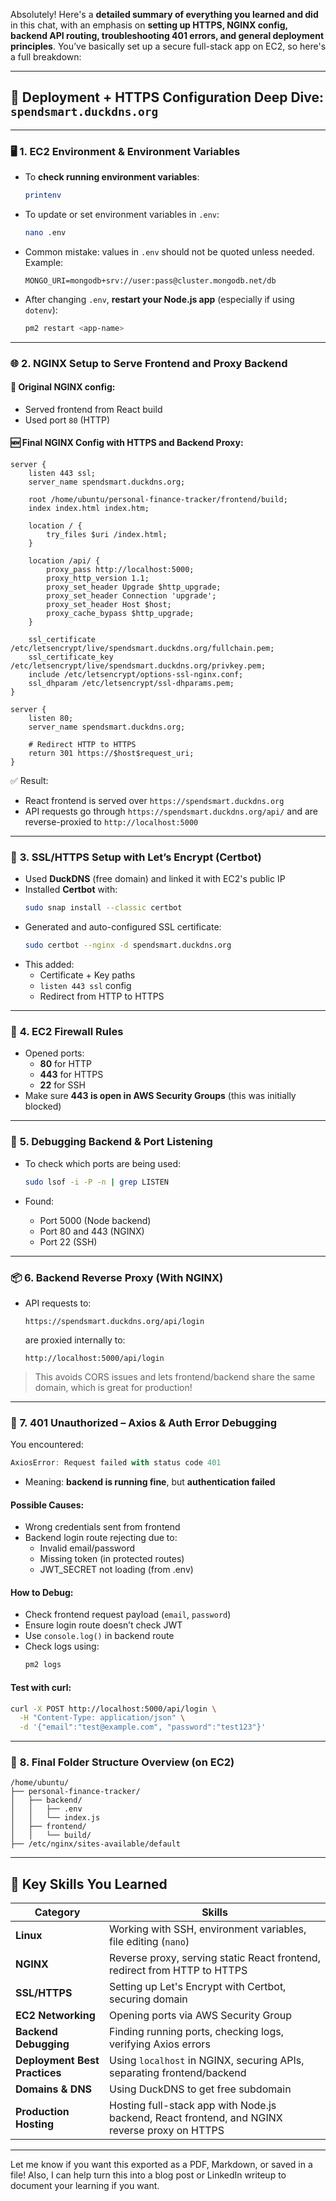 Absolutely! Here's a **detailed summary of everything you learned and did** in this chat, with an emphasis on **setting up HTTPS, NGINX config, backend API routing, troubleshooting 401 errors, and general deployment principles**. You’ve basically set up a secure full-stack app on EC2, so here's a full breakdown:

---

## 🧾 **Deployment + HTTPS Configuration Deep Dive: `spendsmart.duckdns.org`**

---

### 🖥️ **1. EC2 Environment & Environment Variables**

- To **check running environment variables**:
  ```bash
  printenv
  ```
- To update or set environment variables in `.env`:
  ```bash
  nano .env
  ```
- Common mistake: values in `.env` should not be quoted unless needed. Example:
  ```env
  MONGO_URI=mongodb+srv://user:pass@cluster.mongodb.net/db
  ```

- After changing `.env`, **restart your Node.js app** (especially if using `dotenv`):
  ```bash
  pm2 restart <app-name>
  ```

---

### 🌐 **2. NGINX Setup to Serve Frontend and Proxy Backend**

#### 🔧 Original NGINX config:
- Served frontend from React build
- Used port `80` (HTTP)

#### 🆕 Final NGINX Config with HTTPS and Backend Proxy:

```nginx
server {
    listen 443 ssl;
    server_name spendsmart.duckdns.org;

    root /home/ubuntu/personal-finance-tracker/frontend/build;
    index index.html index.htm;

    location / {
        try_files $uri /index.html;
    }

    location /api/ {
        proxy_pass http://localhost:5000;
        proxy_http_version 1.1;
        proxy_set_header Upgrade $http_upgrade;
        proxy_set_header Connection 'upgrade';
        proxy_set_header Host $host;
        proxy_cache_bypass $http_upgrade;
    }

    ssl_certificate /etc/letsencrypt/live/spendsmart.duckdns.org/fullchain.pem;
    ssl_certificate_key /etc/letsencrypt/live/spendsmart.duckdns.org/privkey.pem;
    include /etc/letsencrypt/options-ssl-nginx.conf;
    ssl_dhparam /etc/letsencrypt/ssl-dhparams.pem;
}

server {
    listen 80;
    server_name spendsmart.duckdns.org;

    # Redirect HTTP to HTTPS
    return 301 https://$host$request_uri;
}
```

✅ Result:
- React frontend is served over `https://spendsmart.duckdns.org`
- API requests go through `https://spendsmart.duckdns.org/api/` and are reverse-proxied to `http://localhost:5000`

---

### 🔐 **3. SSL/HTTPS Setup with Let’s Encrypt (Certbot)**

- Used **DuckDNS** (free domain) and linked it with EC2's public IP
- Installed **Certbot** with:
  ```bash
  sudo snap install --classic certbot
  ```
- Generated and auto-configured SSL certificate:
  ```bash
  sudo certbot --nginx -d spendsmart.duckdns.org
  ```
- This added:
  - Certificate + Key paths
  - `listen 443 ssl` config
  - Redirect from HTTP to HTTPS

---

### 🧱 **4. EC2 Firewall Rules**

- Opened ports:
  - **80** for HTTP
  - **443** for HTTPS
  - **22** for SSH
- Make sure **443 is open in AWS Security Groups** (this was initially blocked)

---

### 🧪 **5. Debugging Backend & Port Listening**

- To check which ports are being used:
  ```bash
  sudo lsof -i -P -n | grep LISTEN
  ```

- Found:
  - Port 5000 (Node backend)
  - Port 80 and 443 (NGINX)
  - Port 22 (SSH)

---

### 📦 **6. Backend Reverse Proxy (With NGINX)**

- API requests to:
  ```
  https://spendsmart.duckdns.org/api/login
  ```
  are proxied internally to:
  ```
  http://localhost:5000/api/login
  ```

> This avoids CORS issues and lets frontend/backend share the same domain, which is great for production!

---

### 🔐 **7. 401 Unauthorized – Axios & Auth Error Debugging**

You encountered:
```js
AxiosError: Request failed with status code 401
```

- Meaning: **backend is running fine**, but **authentication failed**

#### Possible Causes:
- Wrong credentials sent from frontend
- Backend login route rejecting due to:
  - Invalid email/password
  - Missing token (in protected routes)
  - JWT_SECRET not loading (from .env)

#### How to Debug:
- Check frontend request payload (`email`, `password`)
- Ensure login route doesn’t check JWT
- Use `console.log()` in backend route
- Check logs using:
  ```bash
  pm2 logs
  ```

#### Test with curl:
```bash
curl -X POST http://localhost:5000/api/login \
  -H "Content-Type: application/json" \
  -d '{"email":"test@example.com", "password":"test123"}'
```

---

### 📁 **8. Final Folder Structure Overview (on EC2)**

```
/home/ubuntu/
├── personal-finance-tracker/
│   ├── backend/
│   │   ├── .env
│   │   └── index.js
│   ├── frontend/
│   │   └── build/
├── /etc/nginx/sites-available/default
```

---

## 🎯 Key Skills You Learned

| Category | Skills |
|---------|--------|
| **Linux** | Working with SSH, environment variables, file editing (`nano`) |
| **NGINX** | Reverse proxy, serving static React frontend, redirect from HTTP to HTTPS |
| **SSL/HTTPS** | Setting up Let's Encrypt with Certbot, securing domain |
| **EC2 Networking** | Opening ports via AWS Security Group |
| **Backend Debugging** | Finding running ports, checking logs, verifying Axios errors |
| **Deployment Best Practices** | Using `localhost` in NGINX, securing APIs, separating frontend/backend |
| **Domains & DNS** | Using DuckDNS to get free subdomain |
| **Production Hosting** | Hosting full-stack app with Node.js backend, React frontend, and NGINX reverse proxy on HTTPS |

---

Let me know if you want this exported as a PDF, Markdown, or saved in a file! Also, I can help turn this into a blog post or LinkedIn writeup to document your learning if you want.
